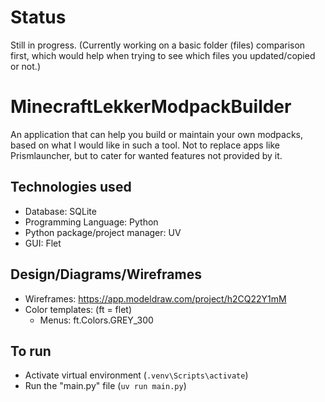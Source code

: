# Status
Still in progress. (Currently working on a basic folder (files) comparison first, which would help when trying to see which files you updated/copied or not.)

# MinecraftLekkerModpackBuilder
An application that can help you build or maintain your own modpacks, based on what I would like in such a tool. Not to replace apps like Prismlauncher, but to cater for wanted features not provided by it.

## Technologies used
- Database: SQLite
- Programming Language: Python
- Python package/project manager: UV
- GUI: Flet

## Design/Diagrams/Wireframes
- Wireframes: https://app.modeldraw.com/project/h2CQ22Y1mM
- Color templates: (ft = flet)
    - Menus: ft.Colors.GREY_300

## To run
- Activate virtual environment (`.venv\Scripts\activate`)
- Run the "main.py" file (`uv run main.py`)